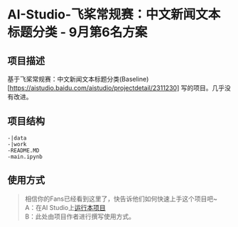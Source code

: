 # AI-Studio-飞桨常规赛：中文新闻文本标题分类 - 9月第6名方案

## 项目描述
基于飞桨常规赛：中文新闻文本标题分类(Baseline)[https://aistudio.baidu.com/aistudio/projectdetail/2311230] 写的项目。几乎没有改进。

## 项目结构
```
-|data
-|work
-README.MD
-main.ipynb
```
## 使用方式
> 相信你的Fans已经看到这里了，快告诉他们如何快速上手这个项目吧~  
A：在AI Studio上[运行本项目](https://aistudio.baidu.com/aistudio/usercenter)  
B：此处由项目作者进行撰写使用方式。
